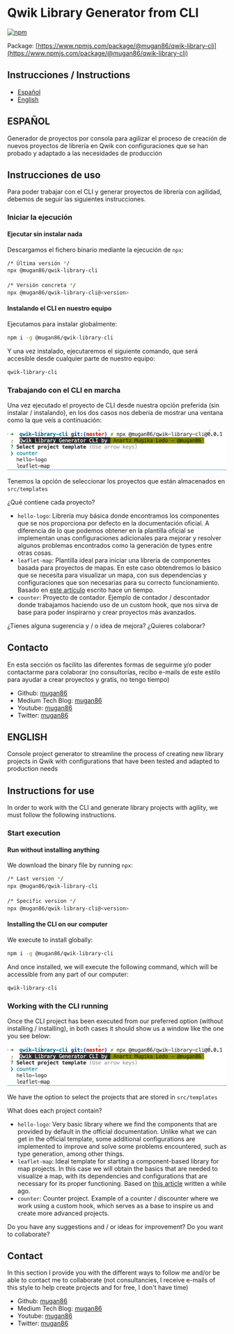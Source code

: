 # Qwik Library Generator from  CLI

[![npm](https://img.shields.io/npm/v/@mugan86/qwik-library-cli)](https://www.npmjs.com/package/@mugan86/qwik-library-cli)

Package: [https://www.npmjs.com/package/@mugan86/qwik-library-cli](https://www.npmjs.com/package/@mugan86/qwik-library-cli)

## Instrucciones / Instructions

* [Español](#español)
* [English](#english)

## ESPAÑOL

Generador de proyectos por consola para agilizar el proceso de creación de nuevos proyectos de librería en Qwik con configuraciones que se han probado y adaptado a las necesidades de producción

## Instrucciones de uso

Para poder trabajar con el CLI y generar proyectos de librería con agilidad, debemos de seguir las siguientes instrucciones.

### Iniciar la ejecución

#### Ejecutar sin instalar nada

Descargamos el fichero binario mediante la ejecución de `npx`:

```bash
/* Última versión */
npx @mugan86/qwik-library-cli

/* Versión concreta */
npx @mugan86/qwik-library-cli@<version>
```

#### Instalando el CLI en nuestro equipo

Ejecutamos para instalar globalmente:

```bash
npm i -g @mugan86/qwik-library-cli
```

Y una vez instalado, ejecutaremos el siguiente comando, que será accesible desde cualquier parte de nuestro equipo:

```bash
qwik-library-cli
```

### Trabajando con el CLI en marcha

Una vez ejecutado el proyecto de CLI desde nuestra opción preferida (sin instalar / instalando), en los dos casos nos debería de mostrar una ventana como la que veís a continuación:

![CLI Start Templates](https://raw.githubusercontent.com/Qwik-Spanish/qwik-library-cli/master/docs/images/cli-start-templates.png)

Tenemos la opción de seleccionar los proyectos que están almacenados en `src/templates`

¿Qué contiene cada proyecto?

* `hello-logo`: Librería muy básica donde encontramos los componentes que se nos proporciona por defecto en la documentación oficial. A diferencia de lo que podemos obtener en la plantilla oficial se implementan unas configuraciones adicionales para mejorar y resolver algunos problemas encontrados como la generación de types entre otras cosas.
* `leaflet-map`: Plantilla ideal para iniciar una librería de componentes basada para proyectos de mapas. En este caso obtendremos lo básico que se necesita para visualizar un mapa, con sus dependencias y configuraciones que son necesarias para su correcto funcionamiento. Basado en [este artículo](https://medium.com/@mugan86/qwik-integrar-mapas-con-leaflet-32435b75b4f6) escrito hace un tiempo.
* `counter`: Proyecto de contador. Ejemplo de contador / descontador donde trabajamos haciendo uso de un custom hook, que nos sirva de base para poder inspirarno y crear proyectos más avanzados.

¿Tienes alguna sugerencia y / o idea de mejora? ¿Quieres colaborar?

## Contacto

En esta sección os facilito las diferentes formas de seguirme y/o poder contactarme para colaborar (no consultorías, recibo e-mails de este estilo para ayudar a crear proyectos y gratis, no tengo tiempo)

* Github: [mugan86](https://github.com/mugan86)
* Medium Tech Blog: [mugan86](https://mugan86.medium.com/)
* Youtube: [mugan86](https://www.youtube.com/mugan86)
* Twitter: [mugan86](https://twitter.com/mugan86)

## ENGLISH

Console project generator to streamline the process of creating new library projects in Qwik with configurations that have been tested and adapted to production needs

## Instructions for use

In order to work with the CLI and generate library projects with agility, we must follow the following instructions.

### Start execution

#### Run without installing anything

We download the binary file by running `npx`:

```bash
/* Last version */
npx @mugan86/qwik-library-cli

/* Specific version */
npx @mugan86/qwik-library-cli@<version>
```

#### Installing the CLI on our computer

We execute to install globally:

```bash
npm i -g @mugan86/qwik-library-cli
```

And once installed, we will execute the following command, which will be accessible from any part of our computer:

```bash
qwik-library-cli
```

### Working with the CLI running

Once the CLI project has been executed from our preferred option (without installing / installing), in both cases it should show us a window like the one you see below:


![CLI Start Templates](https://raw.githubusercontent.com/Qwik-Spanish/qwik-library-cli/master/docs/images/cli-start-templates.png)

We have the option to select the projects that are stored in `src/templates`

What does each project contain?

* `hello-logo`: Very basic library where we find the components that are provided by default in the official documentation. Unlike what we can get in the official template, some additional configurations are implemented to improve and solve some problems encountered, such as type generation, among other things.
* `leaflet-map`: Ideal template for starting a component-based library for map projects. In this case we will obtain the basics that are needed to visualize a map, with its dependencies and configurations that are necessary for its proper functioning. Based on [this article](https://medium.com/@mugan86/qwik-integrate-maps-with-leaflet-32435b75b4f6) written a while ago.
* `counter`: Counter project. Example of a counter / discounter where we work using a custom hook, which serves as a base to inspire us and create more advanced projects.

Do you have any suggestions and / or ideas for improvement? Do you want to collaborate?

## Contact

In this section I provide you with the different ways to follow me and/or be able to contact me to collaborate (not consultancies, I receive e-mails of this style to help create projects and for free, I don't have time)

* Github: [mugan86](https://github.com/mugan86)
* Medium Tech Blog: [mugan86](https://mugan86.medium.com/)
* Youtube: [mugan86](https://www.youtube.com/mugan86)
* Twitter: [mugan86](https://twitter.com/mugan86)
